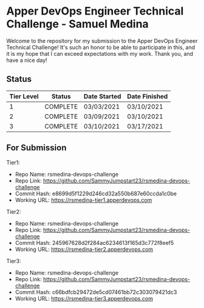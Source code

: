 # Apper DevOps Engineer Technical Challenge - Samuel Medina

Welcome to the repository for my submission to the Apper DevOps Engineer Technical Challenge! It's such an honor to be able to participate in this, and it is my hope that I can exceed expectations with my work. Thank you, and have a nice day!

## Status

| Tier Level |   Status   | Date Started | Date Finished |
| ---------- | ---------- | ------------ | ------------- |
|      1     |      COMPLETE      |      03/03/2021      |      03/10/2021      |
|      2     |      COMPLETE      |      03/09/2021      |      03/10/2021      |
|      3     |      COMPLETE      |      03/10/2021      |      03/17/2021      |

## For Submission

Tier1:
- Repo Name: rsmedina-devops-challenge
- Repo Link: https://github.com/SammyJumpstart23/rsmedina-devops-challenge
- Commit Hash: e8699d5f1229d246cd32a550b687e60ccda1c0be
- Working URL: https://rsmedina-tier1.apperdevops.com

Tier2:
- Repo Name: rsmedina-devops-challenge
- Repo Link: https://github.com/SammyJumpstart23/rsmedina-devops-challenge
- Commit Hash: 245967628d2f284ac6234613f165d3c772f8eef5
- Working URL: https://rsmedina-tier2.apperdevops.com

Tier3:
- Repo Name: rsmedina-devops-challenge
- Repo Link: https://github.com/SammyJumpstart23/rsmedina-devops-challenge
- Commit Hash: c66bdfcb29472de5cd07461bb72c303079421dc3
- Working URL: https://rsmedina-tier3.apperdevops.com